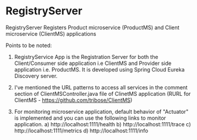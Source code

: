 # RegistryServer
RegistryServer Registers Product microservice (ProductMS) and Client microservice (ClientMS) applications

Points to be noted:
1. RegistryService App is the Registration Server for both the Client/Consumer side application i.e ClientMS and Provider side application i.e. ProductMS. It is developed using Spring Cloud Eureka Discovery server.

2. I've mentioned the URL patterns to access all services in the comment section of ClientMSController.java file of ClinetMS application
   (RURL for ClientMS - https://github.com/tribose/ClientMS) 

3. For monitoring microservice application, default behavior of "Actuator" is implemented and you can use the following links to monitor application.
  a) http://localhost:1111/health
  b) http://localhost:1111/trace
  c) http://localhost:1111/metrics
  d) http://localhost:1111/info

